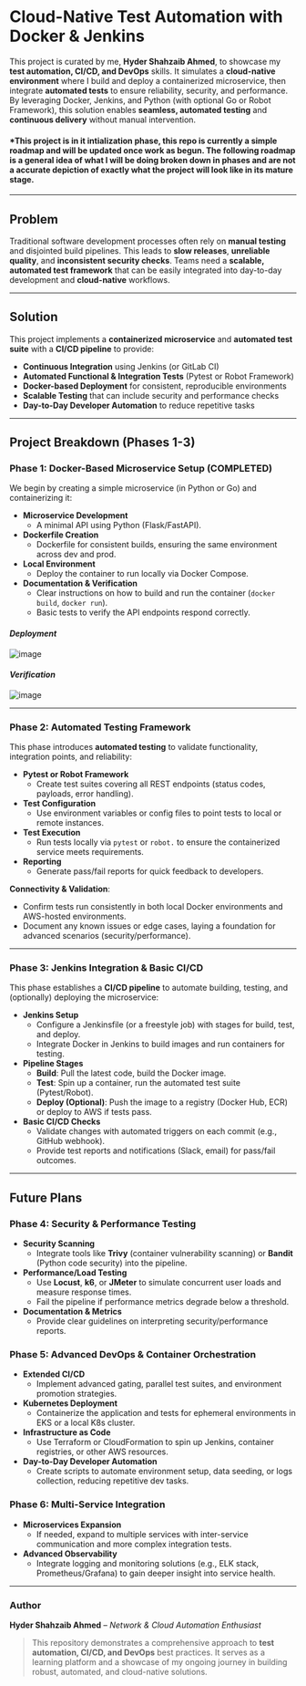 # Cloud-Native Test Automation with Docker & Jenkins  
This project is curated by me, **Hyder Shahzaib Ahmed**, to showcase my **test automation, CI/CD, and DevOps** skills. It simulates a **cloud-native environment** where I build and deploy a containerized microservice, then integrate **automated tests** to ensure reliability, security, and performance. By leveraging Docker, Jenkins, and Python (with optional Go or Robot Framework), this solution enables **seamless, automated testing** and **continuous delivery** without manual intervention.

#### *This project is in it intialization phase, this repo is currently a simple roadmap and will be updated once work as begun. The following roadmap is a general idea of what I will be doing broken down in phases and are not a accurate depiction of exactly what the project will look like in its mature stage.
---

## Problem  
Traditional software development processes often rely on **manual testing** and disjointed build pipelines. This leads to **slow releases**, **unreliable quality**, and **inconsistent security checks**. Teams need a **scalable, automated test framework** that can be easily integrated into day-to-day development and **cloud-native** workflows.

---

## Solution  
This project implements a **containerized microservice** and **automated test suite** with a **CI/CD pipeline** to provide:  
- **Continuous Integration** using Jenkins (or GitLab CI)  
- **Automated Functional & Integration Tests** (Pytest or Robot Framework)  
- **Docker-based Deployment** for consistent, reproducible environments  
- **Scalable Testing** that can include security and performance checks  
- **Day-to-Day Developer Automation** to reduce repetitive tasks

---

## Project Breakdown (Phases 1-3)

### Phase 1: Docker-Based Microservice Setup **(COMPLETED)**
We begin by creating a simple microservice (in Python or Go) and containerizing it:  
- **Microservice Development**  
  - A minimal API using Python (Flask/FastAPI).
- **Dockerfile Creation**  
  - Dockerfile for consistent builds, ensuring the same environment across dev and prod.  
- **Local Environment**  
  - Deploy the container to run locally via Docker Compose.  
- **Documentation & Verification**  
  - Clear instructions on how to build and run the container (`docker build`, `docker run`).  
  - Basic tests to verify the API endpoints respond correctly.
#### *Deployment*
![image](https://github.com/user-attachments/assets/69e48ffa-c0cc-444b-9810-ddd3e3e05ba7)

#### *Verification*
![image](https://github.com/user-attachments/assets/aa118d0c-039b-4290-95f4-069967f87c1f)

---

### Phase 2: Automated Testing Framework
This phase introduces **automated testing** to validate functionality, integration points, and reliability:  
- **Pytest or Robot Framework**  
  - Create test suites covering all REST endpoints (status codes, payloads, error handling).  
- **Test Configuration**  
  - Use environment variables or config files to point tests to local or remote instances.  
- **Test Execution**  
  - Run tests locally via `pytest` or `robot.` to ensure the containerized service meets requirements.  
- **Reporting**  
  - Generate pass/fail reports for quick feedback to developers.  

**Connectivity & Validation**:  
- Confirm tests run consistently in both local Docker environments and AWS-hosted environments.  
- Document any known issues or edge cases, laying a foundation for advanced scenarios (security/performance).

---

### Phase 3: Jenkins Integration & Basic CI/CD
This phase establishes a **CI/CD pipeline** to automate building, testing, and (optionally) deploying the microservice:  
- **Jenkins Setup**  
  - Configure a Jenkinsfile (or a freestyle job) with stages for build, test, and deploy.  
  - Integrate Docker in Jenkins to build images and run containers for testing.  
- **Pipeline Stages**  
  - **Build**: Pull the latest code, build the Docker image.  
  - **Test**: Spin up a container, run the automated test suite (Pytest/Robot).  
  - **Deploy (Optional)**: Push the image to a registry (Docker Hub, ECR) or deploy to AWS if tests pass.  
- **Basic CI/CD Checks**  
  - Validate changes with automated triggers on each commit (e.g., GitHub webhook).  
  - Provide test reports and notifications (Slack, email) for pass/fail outcomes.

---

## Future Plans  

### Phase 4: Security & Performance Testing  
- **Security Scanning**  
  - Integrate tools like **Trivy** (container vulnerability scanning) or **Bandit** (Python code security) into the pipeline.  
- **Performance/Load Testing**  
  - Use **Locust**, **k6**, or **JMeter** to simulate concurrent user loads and measure response times.  
  - Fail the pipeline if performance metrics degrade below a threshold.  
- **Documentation & Metrics**  
  - Provide clear guidelines on interpreting security/performance reports.

### Phase 5: Advanced DevOps & Container Orchestration  
- **Extended CI/CD**  
  - Implement advanced gating, parallel test suites, and environment promotion strategies.  
- **Kubernetes Deployment**  
  - Containerize the application and tests for ephemeral environments in EKS or a local K8s cluster.  
- **Infrastructure as Code**  
  - Use Terraform or CloudFormation to spin up Jenkins, container registries, or other AWS resources.  
- **Day-to-Day Developer Automation**  
  - Create scripts to automate environment setup, data seeding, or logs collection, reducing repetitive dev tasks.

### Phase 6: Multi-Service Integration  
- **Microservices Expansion**  
  - If needed, expand to multiple services with inter-service communication and more complex integration tests.  
- **Advanced Observability**  
  - Integrate logging and monitoring solutions (e.g., ELK stack, Prometheus/Grafana) to gain deeper insight into service health.

---

### Author  
**Hyder Shahzaib Ahmed** – *Network & Cloud Automation Enthusiast*

> This repository demonstrates a comprehensive approach to **test automation, CI/CD, and DevOps** best practices. It serves as a learning platform and a showcase of my ongoing journey in building robust, automated, and cloud-native solutions.
